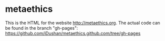 metaethics
==========

This is the HTML for the website http://metaethics.org. The actual code can be found in the branch "gh-pages": https://github.com/iDushan/metaethics.github.com/tree/gh-pages